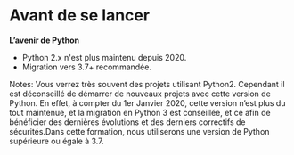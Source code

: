 # Avant de se lancer

**L’avenir de Python**

* Python 2.x n'est plus maintenu depuis 2020.
* Migration vers 3.7+ recommandée.

Notes:
Vous verrez très souvent des projets utilisant Python2. Cependant il est déconseillé de démarrer de nouveaux projets avec cette version de Python. En effet, à compter du 1er Janvier 2020, cette version n’est plus du tout maintenue, et la migration en Python 3 est conseillée, et ce afin de bénéficier des dernières évolutions et des derniers correctifs de sécurités.Dans cette formation, nous utiliserons une version de Python supérieure ou égale à 3.7.
